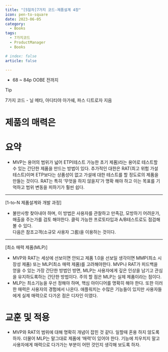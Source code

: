 ```yaml
---
title: "[5일차]7가지 코드-제품설계 4장"
icon: pen-to-square
date: 2023-06-05
category:
  - Books
tags:
  - 7가지코드
  - ProductManager
  - Books

# index: false
article: false

---
```

- 68 ~ 84p OOBE 전까지

<!-- more -->

>[!tip]
>7가지 코드 - 닐 메타, 아디티야 아가쉐, 파스 디트로자 지음

# 제품의 매력은

# 요약

- MVP는 용어의 범위가 넓어 ETP(테스트 가능한 초기 제품)라는 용어로 테스트할 수 있는 간단한 제품을 만드는 방법이 있다.
추가적인 대한은 RAT(최고 위험 가설 테스트)이며 ETP보다는 상품성이 없고 가설에 대한 테스트를 할 정도로의 제품을 만들는 것이다. RAT는 특히 ‘무엇을 하지 않을지’가 명확 해야 하고 이는 목표를 기억하고 범위 변동을 피하기가 훨씬 쉽다.

---

[1-to-N 제품설계와 개발 과정]

- 불만사항 찾아내야 하며, 이 방법은 사용자를 관찰하고 만족감, 모방하기 어려운가, 매출을 주는가를 검토 해야한다. 
클릭 가능한 프로토타입과 A/B테스트로도 점검해 볼 수 있다.  
다음은 참조고객(소규모 사용자 그룹)을 이용하는 것이다.

---

[최소 매력 제품(MLP)]

- MVP와 RAT는 세상에 선보이면 안되고 제품 1.0을 선보일 생각이면 MMP(최소 시장성 제품) 또는 MLP(최소 매력 제품)를 고려해야한다. MVP나 RAT가 피드백을 얻을 수 있는 가장 간단한 방법인 방면, MLP는 사용자에게 깊은 인상을 남기고 관심을 유지하도록하는 간단한 방법이다. 주의 할 점은 MLP는 실제 제품이라는 점이다.
- MLP는 최소기능을 우선 정해야 하며, 핵심 아이디어를 명확히 해야 한다. 또한 이러한 매력은 사용자의 경험에서 나온다. 애플워치는 수많은 기능들이 있지만 사용자들에게 실제 매력으로 다가온 점은 디자인 이였다.

# 교훈 및 적용

- MVP와 RAT의 범위에 대해 명확히 개념이 잡힌 것 같다. 일할때 혼용 하지 않도록 하자. 더물어 MLP는 말그대로 제품에 ‘매력’이 있어야 한다. 기능에 치우치지 말고 사용자에게 매력으로 다가가는 부분이 어떤 것인지 생각해 보도록 하자.